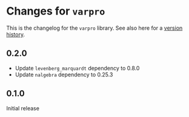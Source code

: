 # Changes for `varpro`

This is the changelog for the `varpro` library. See also here for a [version history](https://crates.io/crates/varpro/versions).

## 0.2.0

* Update `levenberg_marquardt` dependency to 0.8.0
* Update `nalgebra` dependency to 0.25.3

## 0.1.0
Initial release
